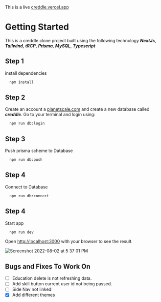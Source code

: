 This is a live [creddle.vercel.app](https://creddle.vercel.app/) 

# Getting Started

This is a creddle clone project built using the following technology ***NextJs***, ***Tailwind***, ***tRCP***, ***Prisma***, ***MySQL***, ***Typescript***
## Step 1

install dependencies

```bash
  npm install
```

## Step 2

Create an account a [planetscale.com](https://planetscale.com/) and create a new database called **_creddle_**. Go to your terminal and login using:

```bash
  npm run db:login
```

## Step 3

Push prisma scheme to Database

```bash
  npm run db:push
```

## Step 4

Connect to Database

```bash
  npm run db:connect
```

## Step 4

Start app

```bash
  npm run dev
```

Open [http://localhost:3000](http://localhost:3000) with your browser to see the result.

![Screenshot 2022-08-02 at 5 37 01 PM](https://user-images.githubusercontent.com/58061791/182478800-0617da74-518b-48a0-88fc-e588226d9de0.png)

## Bugs and Fixes To Work On

- [ ] Education delete is not refreshing data.
- [ ] Add skill button current user id not being passed.
- [ ] Side Nav not linked
- [x] Add different themes
